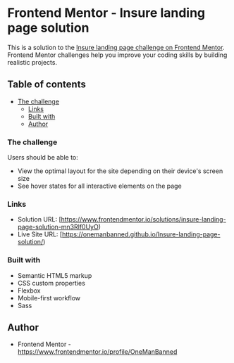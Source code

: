 # Frontend Mentor - Insure landing page solution

This is a solution to the [Insure landing page challenge on Frontend Mentor](https://www.frontendmentor.io/challenges/insure-landing-page-uTU68JV8). Frontend Mentor challenges help you improve your coding skills by building realistic projects. 

## Table of contents

  - [The challenge](#the-challenge)
    - [Links](#links)
    - [Built with](#built-with)
    - [Author](#author)

### The challenge

Users should be able to:

- View the optimal layout for the site depending on their device's screen size
- See hover states for all interactive elements on the page

### Links

- Solution URL: [https://www.frontendmentor.io/solutions/insure-landing-page-solution-mn3Rlf0UyO)
- Live Site URL: [https://onemanbanned.github.io/Insure-landing-page-solution/)

### Built with

- Semantic HTML5 markup
- CSS custom properties
- Flexbox
- Mobile-first workflow
- Sass

## Author

- Frontend Mentor - https://www.frontendmentor.io/profile/OneManBanned
